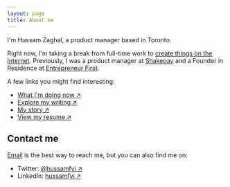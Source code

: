 ```yaml
---
layout: page
title: About me
---
```


I'm Hussam Zaghal, a product manager based in Toronto.

Right now, I'm taking a break from full-time work to [create things on the Internet](/now). Previously, I was a product manager at [Shakepay](https://www.shakepay.com/) and a Founder in Residence at [Entrepreneur First](https://www.joinef.com/).

A few links you might find interesting:

* [What I'm doing now ↗](/now)
* [Explore my writing ↗](/writing)
* [My story ↗](/my-story)
* [View my resume ↗](https://docs.google.com/document/d/1s4q0tEAtpadEaY0zMhAkeSlFKDE0-kcKz2KalhN-7pI/edit?usp=sharing)

## Contact me

[Email](mailto:h@zaghal.ca) is the best way to reach me, but you can also find me on:

* Twitter: [@hussamfyi ↗](https://www.twitter.com/hussamfyi)
* LinkedIn: [hussamfyi ↗](https://www.linkedin.com/in/hussamfyi)
